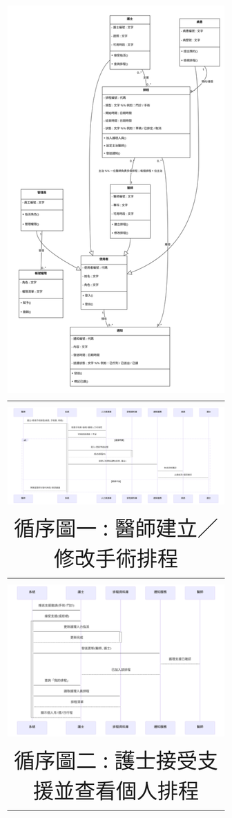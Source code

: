 ![UML類別圖](https://github.com/renhao1203/project/blob/main/UML%E9%A1%9E%E5%88%A5%E5%9C%96(%E6%B8%AC%E8%A9%A6).png)

---
![循序圖一](https://github.com/renhao1203/project/blob/main/%E5%BE%AA%E5%BA%8F%E5%9C%96%E4%B8%80.png)
<div align="center">
  <font size="7">循序圖一  : 醫師建立／修改手術排程</font>
</div>

---
![循序圖二](https://github.com/renhao1203/project/blob/main/%E5%BE%AA%E5%BA%8F%E5%9C%96%E4%BA%8C.png)
<div align="center">
  <font size="7">循序圖二  : 護士接受支援並查看個人排程</font>
</div>

---


